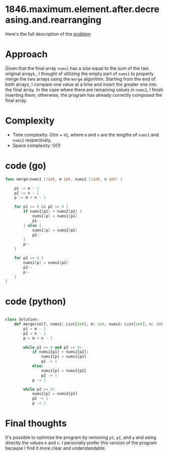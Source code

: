 # 1846.maximum.element.after.decreasing.and.rearranging

Here's the full description of the [problem](https://leetcode.com/problems/merge-sorted-array/description/?envType=study-plan-v2&envId=top-interview-150)

# Approach

Given that the final array `nums1` has a size equal to the sum of the two original arrays , I thought of utilizing the empty part of `nums1` to properly merge the two arrays using the `merge` algorithm. Starting from the end of both arrays, I compare one value at a time and insert the greater one into the final array. In the case where there are remaining values in `nums2`, I finish inserting them; otherwise, the program has already correctly composed the final array.

# Complexity

- Time complexity: O(m + n), where `m` and `n` are the lengths of `nums1` and `nums2` respectively.
- Space complexity: O(1)

# code (go)


```go
func merge(nums1 []int, m int, nums2 []int, n int) {

	p1 := m - 1
	p2 := n - 1
	p := m + n - 1

	for p1 >= 0 && p2 >= 0 {
		if nums1[p1] > nums2[p2] {
			nums1[p] = nums1[p1]
			p1--
		} else {
			nums1[p] = nums2[p2]
			p2--
		}
		p--
	}

	for p2 >= 0 {
		nums1[p] = nums2[p2]
		p2--
		p--
	}
}
```
# code (python)

```python

class Solution:
    def merge(self, nums1: List[int], m: int, nums2: List[int], n: int) -> None:
        p1 = m - 1
        p2 = n - 1
        p = m + n - 1

        while p1 >= 0 and p2 >= 0:
            if nums1[p1] > nums2[p2]:
                nums1[p] = nums1[p1]
                p1 -= 1
            else:
                nums1[p] = nums2[p2]
                p2 -= 1
            p -= 1

        while p2 >= 0:
            nums1[p] = nums2[p2]
            p2 -= 1
            p -= 1

```

# Final thoughts 

It's possible to optimize the program by removing `p1`, `p2`, and `p` and using directly the values `m` and `n`. I personally prefer this version of the program because I find it more clear and understandable.
